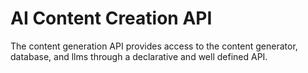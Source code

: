 # AI Content Creation API

The content generation API provides access to the content generator, database, and llms through a declarative and well defined API.